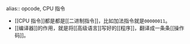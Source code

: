 alias:: opcode, CPU 指令

- [[CPU 指令]]都是都是[[二进制指令]]，比如加法指令就是`00000011`。
- [[编译器]]的作用，就是将[[高级语言]]写好的[[程序]]，翻译成一条条[[操作码]]。